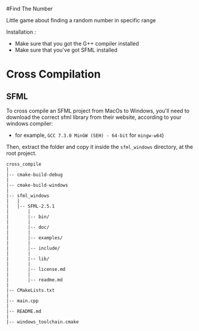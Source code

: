 #Find The Number

Little game about finding a random number in specific range

Installation :
- Make sure that you got the G++ compiler installed
- Make sure that you've got SFML installed

# Cross Compilation

## SFML
To cross compile an SFML project from MacOs to Windows,
you'll need to download the correct sfml library from their website,
according to your windows compiler:

- for example, `GCC 7.3.0 MinGW (SEH) - 64-bit` for `mingw-w64`)

Then, extract the folder and copy it inside the `sfml_windows` directory, at the root project.

```
cross_compile
|
|-- cmake-build-debug
|
|-- cmake-build-windows
|
|-- sfml_windows
|   |
|   |-- SFML-2.5.1
|       |
|       |-- bin/
|       |
|       |-- doc/
|       |
|       |-- examples/
|       |
|       |-- include/
|       |
|       |-- lib/
|       |
|       |-- license.md
|       |
|       |-- readme.md
|
|-- CMakeLists.txt
|
|-- main.cpp
|
|-- README.md
|
|-- windows_toolchain.cmake
```